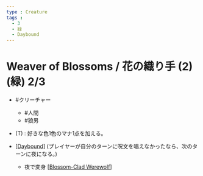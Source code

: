```yaml
---
type : Creature
tags : 
  - 3
  - 緑
  - Daybound
---
```

# Weaver of Blossoms / 花の織り手 (2)(緑) 2/3 

* #クリーチャー
  * #人間
  * #狼男

* (T) : 好きな色1色のマナ1点を加える。
* [[Daybound]] (プレイヤーが自分のターンに呪文を唱えなかったなら、次のターンに夜になる。)
  * 夜で変身 [[Blossom-Clad Werewolf]]


[//begin]: # "Autogenerated link references for markdown compatibility"
[Daybound]: ../../KeywordAbilities/Daybound.md "Daybound / 日暮"
[Blossom-Clad Werewolf]: <Blossom-Clad Werewolf.md> "Blossom-Clad Werewolf / 花纏いの人狼 3/4"
[//end]: # "Autogenerated link references"
